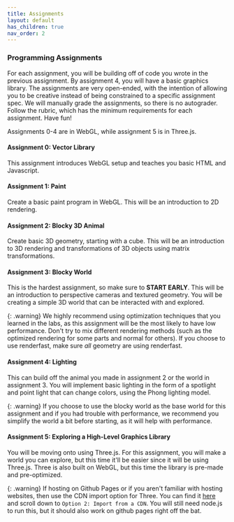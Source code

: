 ```yaml
---
title: Assignments
layout: default
has_children: true
nav_order: 2
---
```


### Programming Assignments
For each assignment, you will be building off of code you wrote in the previous assignment. By assignment 4, you will have a basic graphics library. The assignments are very open-ended, with the intention of allowing you to be creative instead of being constrained to a specific assignment spec. We will manually grade the assignments, so there is no autograder. Follow the rubric, which has the minimum requirements for each assignment. Have fun!

Assignments 0-4 are in WebGL, while assignment 5 is in Three.js.

#### Assignment 0: Vector Library
This assignment introduces WebGL setup and teaches you basic HTML and Javascript.

#### Assignment 1: Paint
Create a basic paint program in WebGL. This will be an introduction to 2D rendering.

#### Assignment 2: Blocky 3D Animal
Create basic 3D geometry, starting with a cube. This will be an introduction to 3D rendering and transformations of 3D objects using matrix transformations.

#### Assignment 3: Blocky World
This is the hardest assignment, so make sure to **START EARLY**. This will be an introduction to perspective cameras and textured geometry. You will be creating a simple 3D world that can be interacted with and explored.

{: .warning}
We highly recommend using optimization techniques that you learned in the labs, as this assignment will be the most likely to have low performance. Don't try to mix different rendering methods (such as the optimized rendering for some parts and normal for others). If you choose to use renderfast, make sure *all* geometry are using renderfast.

#### Assignment 4: Lighting
This can build off the animal you made in assignment 2 or the world in assignment 3. You will implement basic lighting in the form of a spotlight and point light that can change colors, using the Phong lighting model. 

{: .warning}
If you choose to use the blocky world as the base world for this assignment and if you had trouble with performance, we recommend you simplify the world a bit before starting, as it will help with performance.

#### Assignment 5: Exploring a High-Level Graphics Library
You will be moving onto using Three.js. For this assignment, you will make a world you can explore, but this time it'll be easier since it will be using Three.js. Three is also built on WebGL, but this time the library is pre-made and pre-optimized.

{: .warning}
If hosting on Github Pages or if you aren't familiar with hosting websites, then use the CDN import option for Three. You can find it [here](https://threejs.org/manual/#en/installation) and scroll down to `Option 2: Import from a CDN`. You will still need node.js to run this, but it should also work on github pages right off the bat.